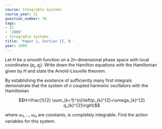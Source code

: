 ```yaml
---
course: Integrable Systems
course_year: II
question_number: 78
tags:
- II
- '2009'
- Integrable Systems
title: 'Paper 1, Section II, B '
year: 2009
---
```




Let $H$ be a smooth function on a $2 n$-dimensional phase space with local coordinates $\left(p_{j}, q_{j}\right)$. Write down the Hamilton equations with the Hamiltonian given by $H$ and state the Arnold-Liouville theorem.

By establishing the existence of sufficiently many first integrals demonstrate that the system of $n$ coupled harmonic oscillators with the Hamiltonian

$$H=\frac{1}{2} \sum_{k=1}^{n}\left(p_{k}^{2}+\omega_{k}^{2} q_{k}^{2}\right)$$

where $\omega_{1}, \ldots, \omega_{n}$ are constants, is completely integrable. Find the action variables for this system.